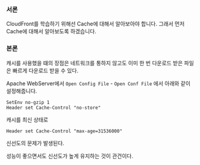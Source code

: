 ### 서론

CloudFront를 학습하기 위해선 Cache에 대해서 알아보아야 합니다. 그래서 먼저 Cache에 대해서 알아보도록 하겠습니다.

### 본론

캐시를 사용했을 떄의 장점은 네트워크를 통하지 않고도 이미 한 번 다운로드 받은 파일은 빠르게 다운로드 받을 수 있다.

Apache WebServer에서 `Open Config File` - `Open Conf File` 에서 아래와 같이 설정해줍니다.

```
SetEnv no-gzip 1
Header set Cache-Control "no-store"
```

캐시를 최신 상태로

```
Header set Cache-Control "max-age=31536000"
```

신선도의 문제가 발생된다.

성능이 좋으면서도 신선도가 높게 유지하는 것이 관건이다.
